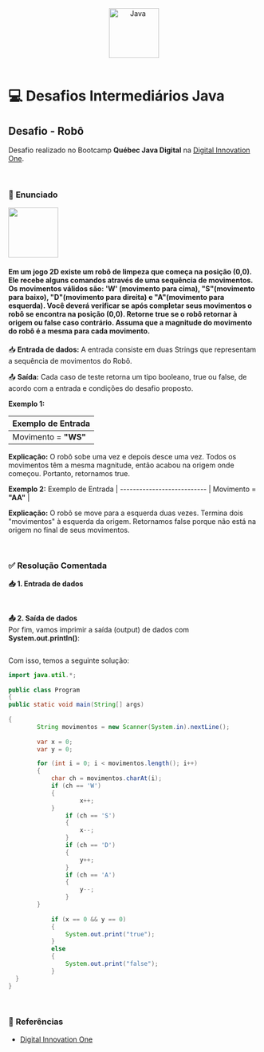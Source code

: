 <div align="center">
  <img alt="Java" height="100" src="https://raw.githubusercontent.com/FortAwesome/Font-Awesome/6.x/svgs/brands/java.svg">
</div>

<br>

# 💻 Desafios Intermediários Java

## Desafio - Robô
Desafio realizado no Bootcamp **Québec Java Digital** na [Digital Innovation One](https://www.dio.me/).

<br>

### 📝 **Enunciado**

  <img height="100" src="https://www.beecrowd.com.br/gallery/images/problems/UOJ_2686.png?origem=1">

#### **Em um jogo 2D existe um robô de limpeza que começa na posição (0,0). Ele recebe alguns comandos através de uma sequência de movimentos. Os movimentos válidos são: 'W' (movimento para cima), "S"(movimento para baixo), "D"(movimento para direita) e "A"(movimento para esquerda). Você deverá verificar se após completar seus movimentos o robô se encontra na posição (0,0). Retorne true se o robô retornar à origem ou false caso contrário. Assuma que a magnitude do movimento do robô é a mesma para cada movimento.**

📥 **Entrada de dados:** A entrada consiste em duas Strings que representam a sequência de movimentos do Robô. 

📤 **Saída:** Cada caso de teste retorna um tipo booleano, true ou false, de acordo com a entrada e condições do desafio proposto.

**Exemplo 1:**

Exemplo de Entrada          |
--------------------------- | 
Movimento = **"WS"**		    | 

**Explicação:** O robô sobe uma vez e depois desce uma vez. Todos os movimentos têm a mesma magnitude, então acabou na origem onde começou. Portanto, retornamos true.

**Exemplo 2:**
Exemplo de Entrada          |
--------------------------- | 
Movimento = **"AA"**			  | 

**Explicação:** O robô se move para a esquerda duas vezes. Termina dois "movimentos" à esquerda da origem. Retornamos false porque não está na origem no final de seus movimentos.

<br>

### ✅ **Resolução Comentada**

**📥 1. Entrada de dados**<br>

<br>

**📤 2. Saída de dados**<br>
Por fim, vamos imprimir a saída (output) de dados com **System.out.println()**:
```java

```

Com isso, temos a seguinte solução:
```java
import java.util.*;
 
public class Program
{
public static void main(String[] args)
 
{
        String movimentos = new Scanner(System.in).nextLine();
 
        var x = 0;
        var y = 0;

        for (int i = 0; i < movimentos.length(); i++)
        {
            char ch = movimentos.charAt(i);
            if (ch == 'W')
            {
                    x++;
            }
                if (ch == 'S')
                {
                    x--;
                }
                if (ch == 'D')
                {
                    y++;
                }
                if (ch == 'A')
                {
                    y--;
                }
        }
 
            if (x == 0 && y == 0)
            {
                System.out.print("true");
            }
            else
            {
                System.out.print("false");
            }
  }
}
```

<br>

### 🔎 **Referências**
- [Digital Innovation One](https://www.dio.me/)

<br>
